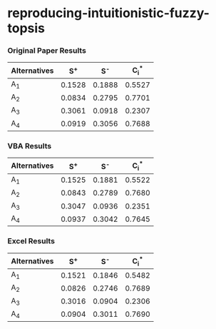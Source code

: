 # reproducing-intuitionistic-fuzzy-topsis

### Original Paper Results
| Alternatives  | S<sup>+</sup> | S<sup>-</sup> | C<sub>i</sub><sup>*</sup> |
|---------------|---------------|---------------|---------------------------|
| A<sub>1</sub> | 0.1528        | 0.1888        | 0.5527                    |
| A<sub>2</sub> | 0.0834        | 0.2795        | 0.7701                    |
| A<sub>3</sub> | 0.3061        | 0.0918        | 0.2307                    |
| A<sub>4</sub> | 0.0919        | 0.3056        | 0.7688                    |

### VBA Results
| Alternatives  | S<sup>+</sup> | S<sup>-</sup> | C<sub>i</sub><sup>*</sup> |
|---------------|---------------|---------------|---------------------------|
| A<sub>1</sub> |     0.1525    |     0.1881    |           0.5522          |
| A<sub>2</sub> |     0.0843    |     0.2789    |           0.7680          |
| A<sub>3</sub> |     0.3047    |     0.0936    |           0.2351          |
| A<sub>4</sub> |     0.0937    |     0.3042    |           0.7645          |

### Excel Results
| Alternatives  | S<sup>+</sup> | S<sup>-</sup> | C<sub>i</sub><sup>*</sup> |
|---------------|---------------|---------------|---------------------------|
| A<sub>1</sub> | 0.1521        | 0.1846        | 0.5482                    |
| A<sub>2</sub> | 0.0826        | 0.2746        | 0.7689                    |
| A<sub>3</sub> | 0.3016        | 0.0904        | 0.2306                    |
| A<sub>4</sub> | 0.0904        | 0.3011        | 0.7690                    |
